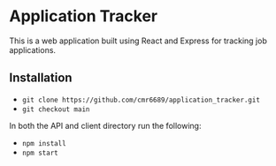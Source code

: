 # Application Tracker

This is a web application built using React and Express for tracking
job applications.

## Installation

- ```git clone https://github.com/cmr6689/application_tracker.git```
- ```git checkout main```

In both the API and client directory run the following:
  - ```npm install```
  - ```npm start```

